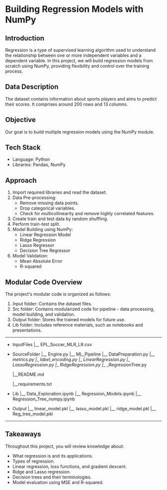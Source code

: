 # Building Regression Models with NumPy

## Introduction
Regression is a type of supervised learning algorithm used to understand the relationship between one or more independent variables and a dependent variable. In this project, we will build regression models from scratch using NumPy, providing flexibility and control over the training process.

## Data Description
The dataset contains information about sports players and aims to predict their scores. It comprises around 200 rows and 13 columns.

## Objective
Our goal is to build multiple regression models using the NumPy module.

## Tech Stack
- Language: Python
- Libraries: Pandas, NumPy

## Approach
1. Import required libraries and read the dataset.
2. Data Pre-processing:
   - Remove missing data points.
   - Drop categorical variables.
   - Check for multicollinearity and remove highly correlated features.
3. Create train and test data by random shuffling.
4. Perform train-test split.
5. Model Building using NumPy:
   - Linear Regression Model
   - Ridge Regression
   - Lasso Regressor
   - Decision Tree Regressor
6. Model Validation:
   - Mean Absolute Error
   - R-squared

## Modular Code Overview
The project's modular code is organized as follows:
1. Input folder: Contains the dataset files.
2. Src folder: Contains modularized code for pipeline - data processing, model building, and validation.
3. Output folder: Stores the trained models for future use.
4. Lib folder: Includes reference materials, such as notebooks and presentations.

---



- InputFiles
  |__ EPL_Soccer_MLR_LR.csv
  
- SourceFolder
  |__ Engine.py
  |__ ML_Pipeline
      |__ DataPreparation.py
      |__ _metrics.py
      |__ _label_encoding.py
      |__ _LinearRegression.py
      |__ _LassoRegression.py
      |__ _RidgeRegression.py
      |__ _RegressionTree.py
  
  |__README.md
  
  |__requirements.txt
  
- Lib
  |__ Data_Exploration.ipynb
  |__ Regression_Models.ipynb
  |__ Regression_Tree_numpy.ipynb

- Output
  |__ linear_model.pkl
  |__ lasso_model.pkl
  |__ ridge_model.pkl
  |__ Reg_tree_model.pkl

---



## Takeaways
Throughout this project, you will review knowledge about:
- What regression is and its applications.
- Types of regression.
- Linear regression, loss functions, and gradient descent.
- Ridge and Lasso regression.
- Decision trees and their terminologies.
- Model evaluation using MSE and R-squared.